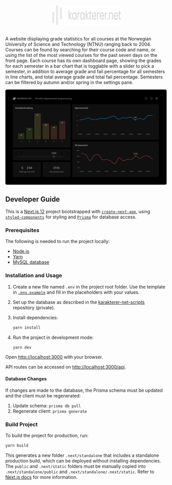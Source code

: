 <br/>
<p align="center"><img src="docs/logo.svg" width="220" style="height: 63px;"></p>

<br/>
A website displaying grade statistics for all courses at the Norwegian University of Science and Technology (NTNU) ranging back to 2004. Courses can be found by searching for their course code and name, or using the list of the most viewed courses for the past seven days on the front page. Each course has its own dashboard page, showing the grades for each semester in a bar chart that is togglable with a slider to pick a semester, in addition to average grade and fail percentage for all semesters in line charts, and total average grade and total fail percentage. Semesters can be filtered by autumn and/or spring in the settings pane.

<br/>
<p align="center">
	<img src="docs/course-page.png" width="830"/>
</p>

## Developer Guide

This is a [Next.js 12](https://nextjs.org/) project bootstrapped with [`create-next-app`](https://github.com/vercel/next.js/tree/canary/packages/create-next-app), using [`styled-components`]() for styling and [`Prisma`]() for database access.

### Prerequisites

The following is needed to run the project locally:

-   [Node.js](https://nodejs.org/en/)
-   [Yarn](https://yarnpkg.com/)
-   [MySQL database](https://www.mysql.com/)

### Installation and Usage

1. Create a new file named `.env` in the project root folder. Use the template in [`.env.example`](.env.example) and fill in the placeholders with your values.

2. Set up the database as described in the [karakterer-net-scripts](https://github.com/runarsae/karakterer-net-scripts) repository (private).

3. Install dependencies:

    ```bash
    yarn install
    ```

4. Run the project in development mode:

    ```bash
    yarn dev
    ```

Open [http://localhost:3000](http://localhost:3000) with your browser.

API routes can be accessed on [http://localhost:3000/api](http://localhost:3000/api/).

#### Database Changes

If changes are made to the database, the Prisma schema must be updated and the client must be regenerated:

1. Update schema: `prisma db pull`
2. Regenerate client: `prisma generate`

### Build Project

To build the project for production, run:

```bash
yarn build
```

This generates a new folder `.next/standalone` that includes a standalone production build, which can be deployed without installing dependencies. The `public` and `.next/static` folders must be manually copied into `.next/standalone/public` and `.next/standalone/.next/static`. Refer to [Next.js docs](https://nextjs.org/docs/advanced-features/output-file-tracing) for more information.

